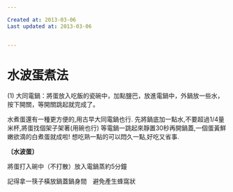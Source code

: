 ```yaml
---

Created at: 2013-03-06
Last updated at: 2013-03-06


---
```


# 水波蛋煮法


(1) 大同電鍋：將蛋放入吃飯的瓷碗中，加點鹽巴，放進電鍋中，外鍋放一些水，按下開關，等開關跳起就完成了。

水煮蛋還有一種更方便的,用古早大同電鍋也行.
先將鍋底加一點水,不要超過1/4量米杯,將蛋找個架子架著(用碗也行)
等電鍋一跳起來靜置30秒再開鍋蓋,一個蛋黃鮮嫩欲滴的白煮蛋就成啦!
想吃熟一點的可以悶久一點,好吃又省事.

**〔水波蛋〕**

將蛋打入碗中（不打散）放入電鍋蒸約5分鐘　

記得拿一筷子橫放鍋蓋鍋身間　避免產生蜂窩狀

